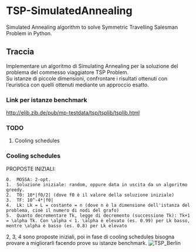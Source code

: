 # TSP-SimulatedAnnealing
Simulated Annealing algorithm to solve Symmetric Travelling Salesman Problem in Python.
## Traccia
Implementare un algoritmo di Simulating Annealing per la soluzione del problema del commesso viaggiatore TSP Problem.   
Su istanze di piccole dimensioni, confrontare i risultati ottenuti con l’euristica con quelli ottenuti mediante un 
approccio esatto.

### Link per istanze benchmark
http://elib.zib.de/pub/mp-testdata/tsp/tsplib/tsplib.html

### TODO
1. Cooling schedules

### Cooling schedules
PROPOSTE INIZIALI:

	0.  MOSSA: 2-opt.
	1.  Soluzione iniziale: random, oppure data in uscita da un algoritmo greedy.
	2.  T0: 10*|f0/2| (dove f0 è il valore della soluzione iniziale)
	3.  TF: 10^-4*|f0|
	4.  Lk: Lk = L = costante = n (dove n è la dimensione dell'istanza del problema, cioè il numero di nodi del grafo)
	5.  Quanto decrementare Tk, legge di decremento (successione Tk): Tk+1 = \alpha Tk. Con \alpha < 1. \alpha è elevato (es. 0.99) per Lk basso, mentre \alpha è basso (es. 0.8) per Lk elevato
2, 3, 4 sono proposte iniziali, poi in fase di cooling schedules bisogna provare a migliorarli facendo prove su istanze benchmark.
![TSP_Berlin](https://user-images.githubusercontent.com/58850779/120661639-bff47f00-c488-11eb-9e3e-13b046a16a4e.png)
